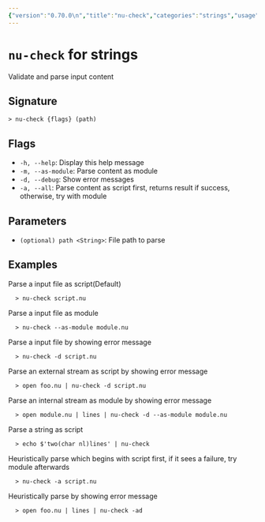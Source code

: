 ```yaml
---
{"version":"0.70.0\n","title":"nu-check","categories":"strings","usage":"Validate and parse input content\n"}
---
```

<!-- THIS FILE IS GENERATED BY update_book_commands.cjs USING NUSHELL'S HELP COMMANDS.
REFRAIN FROM EDITING IT MANUALLY.-->
# <code>nu-check</code> for strings

<div class='command-title'>Validate and parse input content</div>

## Signature

```> nu-check {flags} (path)```

## Flags

 * ```-h, --help```: Display this help message
 * ```-m, --as-module```: Parse content as module
 * ```-d, --debug```: Show error messages
 * ```-a, --all```: Parse content as script first, returns result if success, otherwise, try with module
## Parameters

 * ```(optional) path <String>```: File path to parse
## Examples

  Parse a input file as script(Default)
```shell
  > nu-check script.nu
```
  Parse a input file as module
```shell
  > nu-check --as-module module.nu
```
  Parse a input file by showing error message
```shell
  > nu-check -d script.nu
```
  Parse an external stream as script by showing error message
```shell
  > open foo.nu | nu-check -d script.nu
```
  Parse an internal stream as module by showing error message
```shell
  > open module.nu | lines | nu-check -d --as-module module.nu
```
  Parse a string as script
```shell
  > echo $'two(char nl)lines' | nu-check 
```
  Heuristically parse which begins with script first, if it sees a failure, try module afterwards
```shell
  > nu-check -a script.nu
```
  Heuristically parse by showing error message
```shell
  > open foo.nu | lines | nu-check -ad
```


